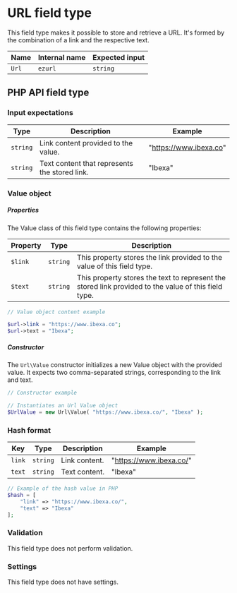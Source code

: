 # URL field type

This field type makes it possible to store and retrieve a URL. It's formed by the combination of a link and the respective text.

| Name  | Internal name | Expected input |
|-------|---------------|----------------|
| `Url` | `ezurl`       | `string`       |

## PHP API field type

### Input expectations

|Type|Description|Example|
|------|------|------|
|`string`|Link content provided to the value.|"https://www.ibexa.co"|
|`string`|Text content that represents the stored link.|"Ibexa"|

### Value object

##### Properties

The Value class of this field type contains the following properties:

| Property | Type     | Description|
|----------|----------|------------|
| `$link`  | `string` | This property stores the link provided to the value of this field type.                              |
| `$text`  | `string` | This property stores the text to represent the stored link provided to the value of this field type. |

``` php
// Value object content example

$url->link = "https://www.ibexa.co";
$url->text = "Ibexa";
```

##### Constructor

The `Url\Value` constructor initializes a new Value object with the provided value. It expects two comma-separated strings, corresponding to the link and text.

``` php
// Constructor example

// Instantiates an Url Value object
$UrlValue = new Url\Value( "https://www.ibexa.co/", "Ibexa" );
```
### Hash format

| Key    | Type     | Description   | Example                 |
|--------|----------|---------------|-------------------------|
| `link` | `string` | Link content. | "https://www.ibexa.co/" |
| `text` | `string` | Text content. | "Ibexa"                 |

```php
// Example of the hash value in PHP
$hash = [
    "link" => "https://www.ibexa.co/",
    "text" => "Ibexa"
];

```

### Validation

This field type does not perform validation.

### Settings

This field type does not have settings.
